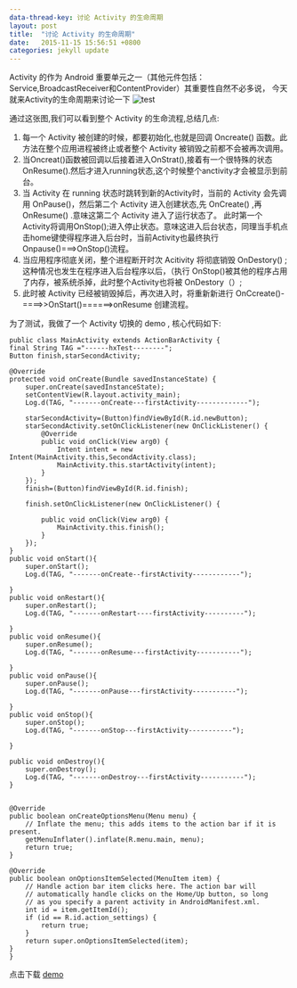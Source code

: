 ```yaml
---
data-thread-key: 讨论 Activity 的生命周期
layout: post
title:  "讨论 Activity 的生命周期"
date:   2015-11-15 15:56:51 +0800
categories: jekyll update
---
```

Activity 的作为 Android 重要单元之一（其他元件包括：Service,BroadcastReceiver和ContentProvider）其重要性自然不必多说， 今天就来Activity的生命周期来讨论一下
![test](http://7xofac.com1.z0.glb.clouddn.com/Android_Activity_life.jpg)

通过这张图,我们可以看到整个 Activity 的生命流程,总结几点:

 1. 每一个 Activity 被创建的时候，都要初始化,也就是回调 Oncreate() 函数。此方法在整个应用进程被终止或者整个 Activity 被销毁之前都不会被再次调用。
 2. 当Oncreat()函数被回调以后接着进入OnStrat(),接着有一个很特殊的状态 OnResume().然后才进入running状态,这个时候整个anctivity才会被显示到前台。
 3. 当 Activity 在 running 状态时跳转到新的Activity时，当前的 Activity 会先调用 OnPause()，然后第二个 Activity 进入创建状态,先 OnCreate() ,再 OnResume() .意味这第二个 Activity 进入了运行状态了。
    此时第一个Activity将调用OnStop();进入停止状态。意味这进入后台状态，同理当手机点击home键使得程序进入后台时，当前Activity也最终执行Onpause()===>OnStop()流程。
 4. 当应用程序彻底关闭，整个进程断开时次 Acitivity 将彻底销毁 OnDestory() ;这种情况也发生在程序进入后台程序以后，（执行 OnStop()被其他的程序占用了内存，被系统杀掉，此时整个Activity也将被 OnDestory（）;
 5. 此时被 Activity 已经被销毁掉后，再次进入时，将重新新进行 OnCcreate()-====>>OnStart()======>onResume 创建流程。
 
为了测试，我做了一个 Activity 切换的 demo , 核心代码如下:


    public class MainActivity extends ActionBarActivity {
    final String TAG ="------hxTest--------";
	Button finish,starSecondActivity;

    @Override
    protected void onCreate(Bundle savedInstanceState) {
        super.onCreate(savedInstanceState);
        setContentView(R.layout.activity_main);
        Log.d(TAG, "-------onCreate---firstActivity-------------");
        
        starSecondActivity=(Button)findViewById(R.id.newButton);
        starSecondActivity.setOnClickListener(new OnClickListener() {
			@Override
			public void onClick(View arg0) {
				Intent intent = new Intent(MainActivity.this,SecondActivity.class);
				MainActivity.this.startActivity(intent);
			}
		});
        finish=(Button)findViewById(R.id.finish);
        
        finish.setOnClickListener(new OnClickListener() {
			
			public void onClick(View arg0) {
				MainActivity.this.finish();
			}
		});
    }
    public void onStart(){
    	super.onStart();
    	Log.d(TAG, "-------onCreate--firstActivity------------");
    	
    }
    public void onRestart(){
    	super.onRestart();
    	Log.d(TAG, "-------onRestart----firstActivity----------");
    	
    }
    public void onResume(){
    	super.onResume();
    	Log.d(TAG, "-------onResume---firstActivity-----------");
    	
    }
    public void onPause(){
    	super.onPause();
    	Log.d(TAG, "-------onPause---firstActivity-----------");
    	
    }
    public void onStop(){
    	super.onStop();
    	Log.d(TAG, "-------onStop---firstActivity-----------");
    	
    }
    
    public void onDestroy(){
    	super.onDestroy();
    	Log.d(TAG, "-------onDestroy---firstActivity-----------");
    }


    @Override
    public boolean onCreateOptionsMenu(Menu menu) {
        // Inflate the menu; this adds items to the action bar if it is present.
        getMenuInflater().inflate(R.menu.main, menu);
        return true;
    }

    @Override
    public boolean onOptionsItemSelected(MenuItem item) {
        // Handle action bar item clicks here. The action bar will
        // automatically handle clicks on the Home/Up button, so long
        // as you specify a parent activity in AndroidManifest.xml.
        int id = item.getItemId();
        if (id == R.id.action_settings) {
            return true;
        }
        return super.onOptionsItemSelected(item);
    }
    }

点击下载 [demo](http://download.csdn.net/detail/u010178833/7923245 "demo")
